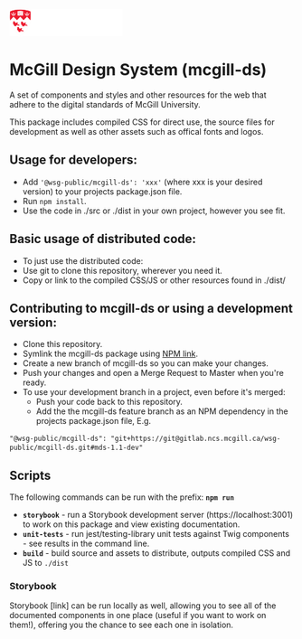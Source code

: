 <img src="./src/sass/assets/mcgill-logo-red-reverse-XL-header.svg" width="200">

# McGill Design System (mcgill-ds)

A set of components and styles and other resources for the web that adhere to the digital standards of McGill University.

This package includes compiled CSS for direct use, the source files for development as well as other assets such as offical fonts and logos.

## Usage for developers:
 * Add `'@wsg-public/mcgill-ds': 'xxx'` (where xxx is your desired version) to your projects package.json file.
 * Run `npm install`.
 * Use the code in ./src or ./dist in your own project, however you see fit.

## Basic usage of distributed code:
 * To just use the distributed code:
  * Use git to clone this repository, wherever you need it.
  * Copy or link to the compiled CSS/JS or other resources found in ./dist/

## Contributing to mcgill-ds or using a development version:
 * Clone this repository.
 * Symlink the mcgill-ds package using [NPM link](https://docs.npmjs.com/cli/link).
 * Create a new branch of mcgill-ds so you can make your changes.
 * Push your changes and open a Merge Request to Master when you're ready. 
 * To use your development branch in a project, even before it's merged: 
   * Push your code back to this repository.
   * Add the the mcgill-ds feature branch as an NPM dependency in the projects package.json file, E.g.
  ```
  "@wsg-public/mcgill-ds": "git+https://git@gitlab.ncs.mcgill.ca/wsg-public/mcgill-ds.git#mds-1.1-dev"
  ```


 ## Scripts
 The following commands can be run with the prefix: **`npm run `**
 * **`storybook`** - run a Storybook development server (https://localhost:3001) to work on this package and view existing documentation.
 * **`unit-tests`** - run jest/testing-library unit tests against Twig components - see results in the command line.
 * **`build`** - build source and assets to distribute, outputs compiled CSS and JS to `./dist`
 <!-- * test (run tests) -->
 
<!-- ## Docs (WIP) -->
<!-- The supporting documentation for this project can be found at: https://www.mcgill.ca/{???} -->
### Storybook
Storybook [link] can be run locally as well, allowing you to see all of the documented components in one place (useful if you want to work on them!), offering you the chance to see each one in isolation.

<!-- ## Usage Guides (WIP)
  * ### Structure of the mcgill-ds Source Code
    * Sass - The Sass files in `/src/sass/` are broken down into the following structure:
      * Config - important base settings for setting variables used throughout the styles of this project (color palettes, some utility Sass functions etc)
      * Modules - Sass modules that provide mixins, variables and functions to be used by the Components to render the actual CSS
      * Components - Discrete components or building blocks used to style page headers, forms, blocks and other higher-level parts of the McGill Design System.
    * JS - The JavaScript files in `/src/js/` are at the moment all Svelte components, used in development (and in theory, production) to compose the User Interfaces that are a part of the McGill Design System. These components can be styled using the Sass Modules and Components found in `/src/sass`.
  * ### Using This Code With an Application Bundler (Parcel, Webpack, Rollup etc.)
    * Static HTML site (Parcel) [see `.examples/parcel-static-site/index.html` in this repository]
    * Svelte JS or other modern UI framework (React, Vue etc)
    * Drupal 7 themes
    - [ ] TODO This needs clarification, doesn't inform "using package with a bundler".
  * ### Including With Traditional HTML & CSS
    * Static HTML site
      * Including all of the styles distributed by this package in your site can be done easily by including one file: `/dist/css/all/mds.css`
      * This will make all of the typographic styles, components, colors, icons, background images etc and corresponding DOM classes available to be used with your markup.
      * To include only the styles you want, component by component, look instead to: `/dist/css/components/*.css` and include whichever components you want one at a time.
    * CDN
    * Drupal 7 themes
  * ### Creating a Custom CSS Build
    * Using and customizing the provided Sass modules and components in the source code for your own project -->
